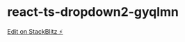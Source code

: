 # react-ts-dropdown2-gyqlmn

[Edit on StackBlitz ⚡️](https://stackblitz.com/edit/react-ts-dropdown2-gyqlmn)